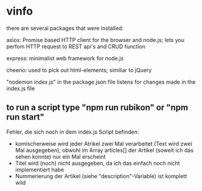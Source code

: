 # vinfo

there are several packages that were installed:

axios: Promise based HTTP client for the browser and node.js; lets you perfom HTTP request to REST api's and CRUD function

express: minimalist web framework for node.js

cheerio: used to pick out html-elements; similiar to jQuery

"nodemon index.js" in the package.json file listens for changes made in the index.js file 

to run a script type "npm run rubikon" or "npm run start"
----------------------------------------------------------------------------

Fehler, die sich noch in dem index.js Script befinden:
- komischerweise wird jeder Atrikel zwei Mal verarbeitet (Text wird zwei Mal ausgegeben), obwohl im Array articles[] der Artikel (soweit ich das sehen konnte) nur ein Mal erscheint
- Titel wird (noch) nicht ausgegeben, da ich das einfach noch nicht implementiert habe
- Nummerierung der Artikel (siehe "description"-Variable) ist komplett wild